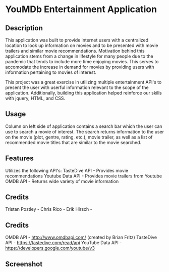 # YouMDb Entertainment Application

## Description
This application was built to provide internet users with a centralized location to look up information on movies and to be presented with movie trailers and similar movie recommendations. Motivation behind this application stems from a change in lifestyle for many people due to the pandemic that tends to include more time enjoying movies. This serves to accomodate the increase in demand for movies by providing users with information pertaining to movies of interest. 

This project was a great exercise in utilizing multiple entertainment API's to present the user with userful information relevant to the scope of the application. Additionally, building this application helped reinforce our skills with jquery, HTML, and CSS. 

## Usage
Column on left side of application contains a search bar which the user can use to search a movie of interest. The search returns information to the user on the movie (plot, gentre, rating, etc.), movie trailer, as well as a list of recommended movie titles that are similar to the movie searched. 

## Features
Utilizes the following API's:
TasteDive API - Provides movie recommendations 
Youtube Data API - Provides movie trailers from Youtube
OMDB API - Returns wide variety of movie information

## Credits
Tristan Postley - 
Chris Rico -
Erik Hirsch -

## Credits
OMDB API - http://www.omdbapi.com/ (created by Brian Fritz)
TasteDive API - https://tastedive.com/read/api 
YouTube Data API - https://developers.google.com/youtube/v3

## Screenshot
